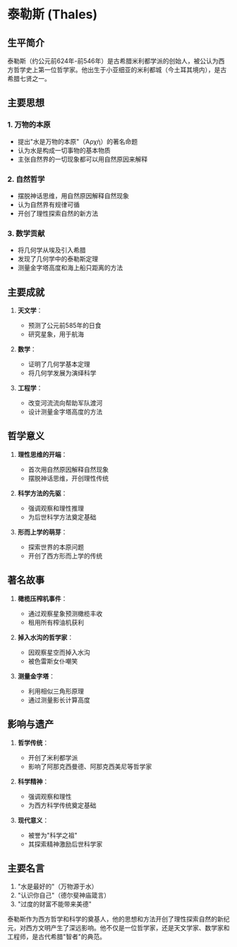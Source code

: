 # 泰勒斯 (Thales)

## 生平简介

泰勒斯（约公元前624年-前546年）是古希腊米利都学派的创始人，被公认为西方哲学史上第一位哲学家。他出生于小亚细亚的米利都城（今土耳其境内），是古希腊七贤之一。

## 主要思想

### 1. 万物的本原
- 提出"水是万物的本原"（Ἀρχὴ）的著名命题
- 认为水是构成一切事物的基本物质
- 主张自然界的一切现象都可以用自然原因来解释

### 2. 自然哲学
- 摆脱神话思维，用自然原因解释自然现象
- 认为自然界有规律可循
- 开创了理性探索自然的新方法

### 3. 数学贡献
- 将几何学从埃及引入希腊
- 发现了几何学中的泰勒斯定理
- 测量金字塔高度和海上船只距离的方法

## 主要成就

1. **天文学**：
   - 预测了公元前585年的日食
   - 研究星象，用于航海

2. **数学**：
   - 证明了几何学基本定理
   - 将几何学发展为演绎科学

3. **工程学**：
   - 改变河流流向帮助军队渡河
   - 设计测量金字塔高度的方法

## 哲学意义

1. **理性思维的开端**：
   - 首次用自然原因解释自然现象
   - 摆脱神话思维，开创理性传统

2. **科学方法的先驱**：
   - 强调观察和理性推理
   - 为后世科学方法奠定基础

3. **形而上学的萌芽**：
   - 探索世界的本原问题
   - 开创了西方形而上学的传统

## 著名故事

1. **橄榄压榨机事件**：
   - 通过观察星象预测橄榄丰收
   - 租用所有榨油机获利

2. **掉入水沟的哲学家**：
   - 因观察星空而掉入水沟
   - 被色雷斯女仆嘲笑

3. **测量金字塔**：
   - 利用相似三角形原理
   - 通过测量影长计算高度

## 影响与遗产

1. **哲学传统**：
   - 开创了米利都学派
   - 影响了阿那克西曼德、阿那克西美尼等哲学家

2. **科学精神**：
   - 强调观察和理性
   - 为西方科学传统奠定基础

3. **现代意义**：
   - 被誉为"科学之祖"
   - 其探索精神激励后世科学家

## 主要名言

1. "水是最好的"（万物源于水）
2. "认识你自己"（德尔斐神庙箴言）
3. "过度的财富不能带来美德"

泰勒斯作为西方哲学和科学的奠基人，他的思想和方法开创了理性探索自然的新纪元，对西方文明产生了深远影响。他不仅是一位哲学家，还是天文学家、数学家和工程师，是古代希腊"智者"的典范。